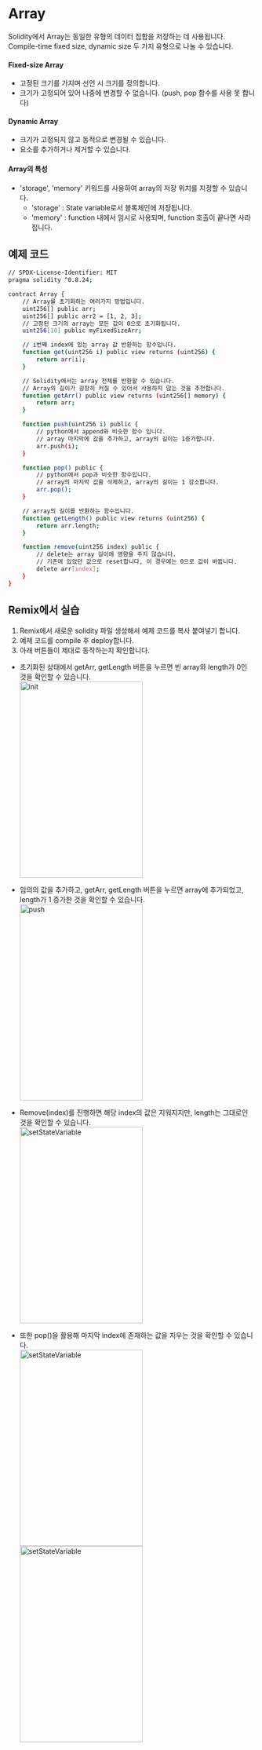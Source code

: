 # Array
Solidity에서 Array는 동일한 유형의 데이터 집합을 저장하는 데 사용됩니다. Compile-time fixed size, dynamic size 두 가지 유형으로 나눌 수 있습니다. 

#### Fixed-size Array
- 고정된 크기를 가지며 선언 시 크기를 정의합니다.
- 크기가 고정되어 있어 나중에 변경할 수 없습니다. (push, pop 함수를 사용 못 합니다)

#### Dynamic Array
- 크기가 고정되지 않고 동적으로 변경될 수 있습니다.
- 요소를 추가하거나 제거할 수 있습니다. 

#### Array의 특성 
- 'storage', 'memory' 키워드를 사용하여 array의 저장 위치를 지정할 수 있습니다.
    - 'storage' : State variable로서 블록체인에 저장됩니다.
    - 'memory' : function 내에서 임시로 사용되며, function 호출이 끝나면 사라집니다. 

## 예제 코드
```bash
// SPDX-License-Identifier: MIT
pragma solidity ^0.8.24;

contract Array {
    // Array를 초기화하는 여러가지 방법입니다.
    uint256[] public arr;
    uint256[] public arr2 = [1, 2, 3];
    // 고정된 크기의 array는 모든 값이 0으로 초기화됩니다.
    uint256[10] public myFixedSizeArr;

    // i번째 index에 있는 array 값 반환하는 함수입니다.
    function get(uint256 i) public view returns (uint256) {
        return arr[i];
    }

    // Solidity에서는 array 전체를 반환할 수 있습니다.
    // Array의 길이가 굉장히 커질 수 있어서 사용하지 않는 것을 추천합니다.
    function getArr() public view returns (uint256[] memory) {
        return arr;
    }

    function push(uint256 i) public {
        // python에서 append와 비슷한 함수 입니다.
        // array 마지막에 값을 추가하고, array의 길이는 1증가합니다.
        arr.push(i);
    }

    function pop() public {
        // python에서 pop과 비슷한 함수입니다.
        // array의 마지막 값을 삭제하고, array의 길이는 1 감소합니다.
        arr.pop();
    }

    // array의 길이를 반환하는 함수입니다.
    function getLength() public view returns (uint256) {
        return arr.length;
    }

    function remove(uint256 index) public {
        // delete는 array 길이에 영향을 주지 않습니다.
        // 기존에 있었던 값으로 reset합니다, 이 경우에는 0으로 값이 바뀝니다.
        delete arr[index];
    }
}
```


## Remix에서 실습 
1. Remix에서 새로운 solidity 파일 생성해서 예제 코드를 복사 붙여넣기 합니다.
2. 예제 코드를 compile 후 deploy합니다.
3. 아래 버튼들이 제대로 동작하는지 확인합니다.

- 초기화된 상태에서 getArr, getLength 버튼을 누르면 빈 array와 length가 0인 것을 확인할 수 있습니다. </br>
<img src= "https://github.com/Joon2000/Solidity-modules/blob/90822fecd8422ffa4551a7fbe96e7dc2933fbe44/images/array/init.png" width="250px" height="400px" 
  title="init" alt="init"><br/>

- 임의의 값을 추가하고, getArr, getLength 버튼을 누르면 array에 추가되었고, length가 1 증가한 것을 확인할 수 있습니다.
<img src= "https://github.com/Joon2000/Solidity-modules/blob/90822fecd8422ffa4551a7fbe96e7dc2933fbe44/images/array/push.png" width="250px" height="400px" 
  title="push" alt="push"><br/>

- Remove(index)를 진행하면 해당 index의 값은 지워지지만, length는 그대로인 것을 확인할 수 있습니다. </br>
<img src= "https://github.com/Joon2000/Solidity-modules/blob/90822fecd8422ffa4551a7fbe96e7dc2933fbe44/images/array/remove.png" width="250px" height="400px" 
  title="setStateVariable" alt="setStateVariable"><br/>

- 또한 pop()을 활용해 마지막 index에 존재하는 값을 지우는 것을 확인할 수 있습니다. </br>
<img src= "https://github.com/Joon2000/Solidity-modules/blob/90822fecd8422ffa4551a7fbe96e7dc2933fbe44/images/array/befpop.png" width="250px" height="400px" 
  title="setStateVariable" alt="setStateVariable">
<img src= "https://github.com/Joon2000/Solidity-modules/blob/90822fecd8422ffa4551a7fbe96e7dc2933fbe44/images/array/afpop.png" width="250px" height="400px" 
  title="setStateVariable" alt="setStateVariable"><br/>
